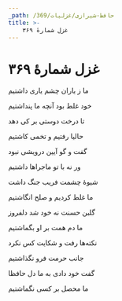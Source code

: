 ```yaml
---
_path: /حافظ-شیرازی/غزلیات/369
title: >-
    غزل شمارهٔ ۳۶۹
---
```

# غزل شمارهٔ ۳۶۹

<div class="b" id="bn1"><div class="m1"><p>ما ز یاران چشم یاری داشتیم</p></div>
<div class="m2"><p>خود غلط بود آنچه ما پنداشتیم</p></div></div>
<div class="b" id="bn2"><div class="m1"><p>تا درخت دوستی بر کی دهد</p></div>
<div class="m2"><p>حالیا رفتیم و تخمی کاشتیم</p></div></div>
<div class="b" id="bn3"><div class="m1"><p>گفت و گو آیین درویشی نبود</p></div>
<div class="m2"><p>ور نه با تو ماجراها داشتیم</p></div></div>
<div class="b" id="bn4"><div class="m1"><p>شیوهٔ چشمت فریب جنگ داشت</p></div>
<div class="m2"><p>ما غلط کردیم و صلح انگاشتیم</p></div></div>
<div class="b" id="bn5"><div class="m1"><p>گلبن حسنت نه خود شد دلفروز</p></div>
<div class="m2"><p>ما دم همت بر او بگماشتیم</p></div></div>
<div class="b" id="bn6"><div class="m1"><p>نکته‌ها رفت و شکایت کس نکرد</p></div>
<div class="m2"><p>جانب حرمت فرو نگذاشتیم</p></div></div>
<div class="b" id="bn7"><div class="m1"><p>گفت خود دادی به ما دل حافظا</p></div>
<div class="m2"><p>ما محصل بر کسی نگماشتیم</p></div></div>
